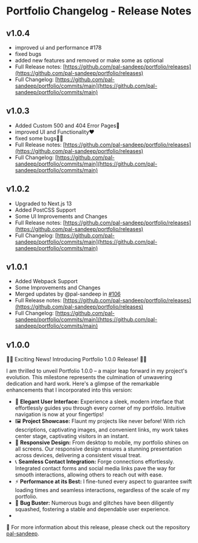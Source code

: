 # Portfolio Changelog - Release Notes

## v1.0.4

- improved ui and performance #178
- fixed bugs
- added new features and removed or make some as optional
- Full Release notes: [https://github.com/pal-sandeep/portfolio/releases](https://github.com/pal-sandeep/portfolio/releases)
- Full Changelog: [https://github.com/pal-sandeep/portfolio/commits/main](https://github.com/pal-sandeep/portfolio/commits/main)

## v1.0.3
- Added Custom 500 and 404 Error Pages👻
- improved UI and Functionality❤️
- fixed some bugs✌🏻
- Full Release notes: [https://github.com/pal-sandeep/portfolio/releases](https://github.com/pal-sandeep/portfolio/releases)
- Full Changelog: [https://github.com/pal-sandeep/portfolio/commits/main](https://github.com/pal-sandeep/portfolio/commits/main)

## v1.0.2
- Upgraded to Next.js 13
- Added PostCSS Support
- Some UI Improvements and Changes
- Full Release notes: [https://github.com/pal-sandeep/portfolio/releases](https://github.com/pal-sandeep/portfolio/releases)
- Full Changelog: [https://github.com/pal-sandeep/portfolio/commits/main](https://github.com/pal-sandeep/portfolio/commits/main)

## v1.0.1

- Added Webpack Support
- Some Improvements and Changes
- Merged updates by @pal-sandeep in [#106](https://github.com/pal-sandeep/portfolio/pull/106)
- Full Release notes: [https://github.com/pal-sandeep/portfolio/releases](https://github.com/pal-sandeep/portfolio/releases)
- Full Changelog: [https://github.com/pal-sandeep/portfolio/commits/main](https://github.com/pal-sandeep/portfolio/commits/main)

## v1.0.0

🚀🎉 Exciting News! Introducing Portfolio 1.0.0 Release! 🎉🚀

I am thrilled to unveil Portfolio 1.0.0 – a major leap forward in my project's evolution. This milestone represents the culmination of unwavering dedication and hard work. Here's a glimpse of the remarkable enhancements that I incorporated into this version:

- 🌟 **Elegant User Interface:** Experience a sleek, modern interface that effortlessly guides you through every corner of my portfolio. Intuitive navigation is now at your fingertips!
- 🖼️ **Project Showcase:** Flaunt my projects like never before! With rich descriptions, captivating images, and convenient links, my work takes center stage, captivating visitors in an instant.
- 📱 **Responsive Design:** From desktop to mobile, my portfolio shines on all screens. Our responsive design ensures a stunning presentation across devices, delivering a consistent visual treat.
- 📞 **Seamless Contact Integration:** Forge connections effortlessly. Integrated contact forms and social media links pave the way for smooth interactions, allowing others to reach out with ease.
- ⚡ **Performance at its Best:** I fine-tuned every aspect to guarantee swift loading times and seamless interactions, regardless of the scale of my portfolio.
- 🐞 **Bug Buster:** Numerous bugs and glitches have been diligently squashed, fostering a stable and dependable user experience.
- 
👻 For more information about this release, please check out the repository [pal-sandeep](https://github.com/pal-sandeep/portfolio).


